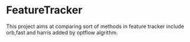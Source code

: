 # FeatureTracker
This project aims at comparing sort of methods in feature tracker include orb,fast and harris added by optflow algrithm.
